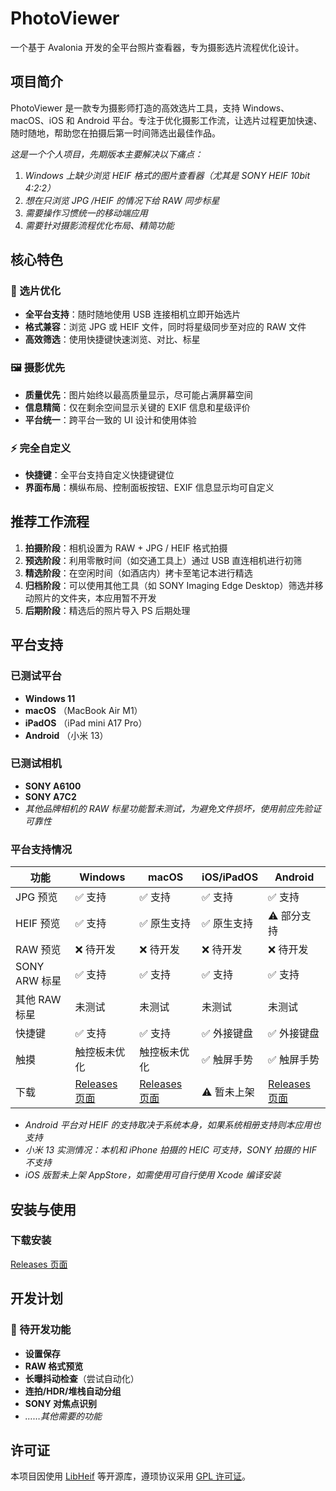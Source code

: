 # PhotoViewer

一个基于 Avalonia 开发的全平台照片查看器，专为摄影选片流程优化设计。

## 项目简介

PhotoViewer 是一款专为摄影师打造的高效选片工具，支持 Windows、macOS、iOS 和 Android 平台。专注于优化摄影工作流，让选片过程更加快速、随时随地，帮助您在拍摄后第一时间筛选出最佳作品。

*这是一个个人项目，先期版本主要解决以下痛点：*
1. *Windows 上缺少浏览 HEIF 格式的图片查看器（尤其是 SONY HEIF 10bit 4:2:2）*
2. *想在只浏览 JPG /HEIF 的情况下给 RAW 同步标星*
3. *需要操作习惯统一的移动端应用*
4. *需要针对摄影流程优化布局、精简功能*

## 核心特色

### 🎯 选片优化
- **全平台支持**：随时随地使用 USB 连接相机立即开始选片
- **格式兼容**：浏览 JPG 或 HEIF 文件，同时将星级同步至对应的 RAW 文件
- **高效筛选**：使用快捷键快速浏览、对比、标星

### 🖼️ 摄影优先
- **质量优先**：图片始终以最高质量显示，尽可能占满屏幕空间
- **信息精简**：仅在剩余空间显示关键的 EXIF 信息和星级评价
- **平台统一**：跨平台一致的 UI 设计和使用体验

### ⚡ 完全自定义
- **快捷键**：全平台支持自定义快捷键键位
- **界面布局**：横纵布局、控制面板按钮、EXIF 信息显示均可自定义

## 推荐工作流程

1. **拍摄阶段**：相机设置为 RAW + JPG / HEIF 格式拍摄
2. **预选阶段**：利用零散时间（如交通工具上）通过 USB 直连相机进行初筛
3. **精选阶段**：在空闲时间（如酒店内）拷卡至笔记本进行精选
4. **归档阶段**：可以使用其他工具（如 SONY Imaging Edge Desktop）筛选并移动照片的文件夹，本应用暂不开发
5. **后期阶段**：精选后的照片导入 PS 后期处理

## 平台支持

### 已测试平台
- **Windows 11**
- **macOS** （MacBook Air M1）
- **iPadOS** （iPad mini A17 Pro）
- **Android** （小米 13）

### 已测试相机
- **SONY A6100**
- **SONY A7C2**
- *其他品牌相机的 RAW 标星功能暂未测试，为避免文件损坏，使用前应先验证可靠性*

### 平台支持情况

| 功能          | Windows                                                      | macOS                                                           | iOS/iPadOS | Android |
|-------------|--------------------------------------------------------------|-----------------------------------------------------------------|------------|-----|
| JPG 预览      | ✅ 支持                                                         | ✅ 支持                                                            | ✅ 支持       | ✅ 支持 |
| HEIF 预览     | ✅ 支持                                                         | ✅ 原生支持                                                          | ✅ 原生支持       | ⚠️ 部分支持 |
| RAW 预览      | ❌ 待开发                                                        | ❌ 待开发                                                           | ❌ 待开发      | ❌ 待开发 |
| SONY ARW 标星 | ✅ 支持                                                         | ✅ 支持                                                            | ✅ 支持       | ✅ 支持 |
| 其他 RAW 标星   | 未测试                                                          | 未测试                                                             | 未测试     | 未测试 |
| 快捷键         | ✅ 支持                                                         | ✅ 支持                                                            | ✅ 外接键盘     | ✅ 外接键盘 |
| 触摸          | 触控板未优化                                                       | 触控板未优化                                                          | ✅ 触屏手势     | ✅ 触屏手势 |
| 下载          | [Releases 页面](https://github.com/XiaoJHcc/PhotoViewer/releases) | [Releases 页面](https://github.com/XiaoJHcc/PhotoViewer/releases) | ⚠️ 暂未上架    | [Releases 页面](https://github.com/XiaoJHcc/PhotoViewer/releases) |

- *Android 平台对 HEIF 的支持取决于系统本身，如果系统相册支持则本应用也支持*
- *小米 13 实测情况：本机和 iPhone 拍摄的 HEIC 可支持，SONY 拍摄的 HIF 不支持*
- *iOS 版暂未上架 AppStore，如需使用可自行使用 Xcode 编译安装*

## 安装与使用

### 下载安装
[Releases 页面](https://github.com/XiaoJHcc/PhotoViewer/releases) 

## 开发计划

### 🚧 待开发功能
- **设置保存**
- **RAW 格式预览**
- **长曝抖动检查**（尝试自动化）
- **连拍/HDR/堆栈自动分组**
- **SONY 对焦点识别**
- *……其他需要的功能*

## 许可证

本项目因使用 [LibHeif](https://github.com/strukturag/libheif) 等开源库，遵顼协议采用 [GPL 许可证](LICENSE)。